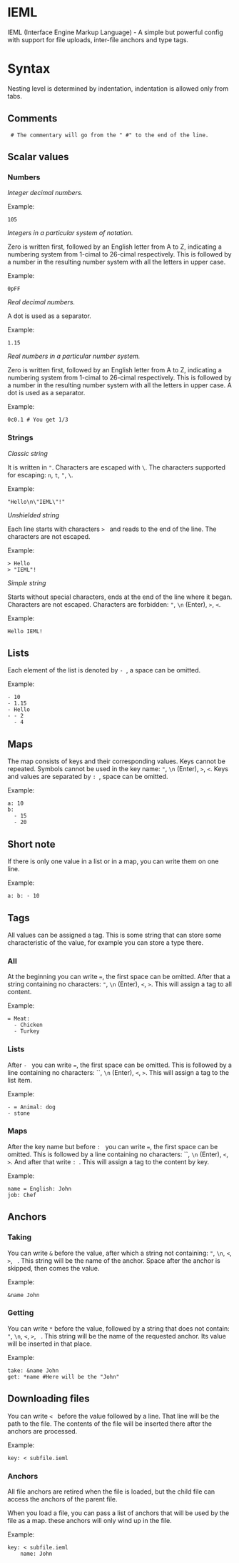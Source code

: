 # IEML
IEML (Interface Engine Markup Language) - A simple but powerful config with support for file uploads, inter-file anchors and type tags.

# Syntax

Nesting level is determined by indentation, indentation is allowed only from tabs.

## Comments
```
 # The commentary will go from the " #" to the end of the line.
```

## Scalar values
### Numbers
*Integer decimal numbers.*

Example:
```
105
```

*Integers in a particular system of notation.*

Zero is written first, followed by an English letter from A to Z, indicating a numbering system from 1-cimal to 26-cimal respectively. This is followed by a number in the resulting number system with all the letters in upper case.

Example:
```
0pFF
```

*Real decimal numbers.*

A dot is used as a separator.

Example:
```
1.15
```

*Real numbers in a particular number system.*

Zero is written first, followed by an English letter from A to Z, indicating a numbering system from 1-cimal to 26-cimal respectively. This is followed by a number in the resulting number system with all the letters in upper case. A dot is used as a separator.

Example:
```
0c0.1 # You get 1/3
```

### Strings
*Classic string*

It is written in `"`. Characters are escaped with `\`. The characters supported for escaping: `n`, `t`, `"`, `\`.

Example:
```
"Hello\n\"IEML\"!"
```

*Unshielded string*

Each line starts with characters `> ` and reads to the end of the line. The characters are not escaped.

Example:
```
> Hello
> "IEML"!
```

*Simple string*

Starts without special characters, ends at the end of the line where it began. Characters are not escaped. Characters are forbidden: `"`, `\n` (Enter), `>`, `<`.

Example:
```
Hello IEML!
```

## Lists

Each element of the list is denoted by `- `, a space can be omitted.

Example:
```
- 10
- 1.15
- Hello
- - 2
  - 4
```

## Maps

The map consists of keys and their corresponding values. Keys cannot be repeated. Symbols cannot be used in the key name: `"`, `\n` (Enter), `>`, `<`. Keys and values are separated by `: `, space can be omitted.

Example:
```
a: 10
b:
  - 15
  - 20
```

## Short note

If there is only one value in a list or in a map, you can write them on one line.

Example:
```
a: b: - 10
```

## Tags

All values can be assigned a tag. This is some string that can store some characteristic of the value, for example you can store a type there.

### All

At the beginning you can write ` = `, the first space can be omitted. After that a string containing no characters: `"`, `\n` (Enter), `<`, `>`. This will assign a tag to all content.

Example:
```
= Meat:
  - Chicken
  - Turkey
```

### Lists

After `- ` you can write ` = `, the first space can be omitted. This is followed by a line containing no characters: ``, `\n` (Enter), `<`, `>`. This will assign a tag to the list item.

Example:
```
- = Animal: dog
- stone
```

### Maps

After the key name but before `: ` you can write ` = `, the first space can be omitted. This is followed by a line containing no characters: ``, `\n` (Enter), `<`, `>`. And after that write `: `. This will assign a tag to the content by key.

Example:
```
name = English: John
job: Chef
```

## Anchors
### Taking

You can write `&` before the value, after which a string not containing: `"`, `\n`, `<`, `>`, ` `. This string will be the name of the anchor. 
Space after the anchor is skipped, then comes the value.

Example:
```
&name John
```

### Getting

You can write `*` before the value, followed by a string that does not contain: `"`, `\n`, `<`, `>`, ` `. This string will be the name of the requested anchor. Its value will be inserted in that place.

Example:
```
take: &name John
get: *name #Here will be the "John"
```

## Downloading files

You can write `< ` before the value followed by a line. That line will be the path to the file. The contents of the file will be inserted there after the anchors are processed.

Example:
```
key: < subfile.ieml
```

### Anchors

All file anchors are retired when the file is loaded, but the child file can access the anchors of the parent file.

When you load a file, you can pass a list of anchors that will be used by the file as a map. these anchors will only wind up in the file.

Example:
```
key: < subfile.ieml
    name: John
```
